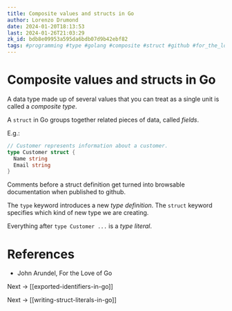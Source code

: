 ```yaml
---
title: Composite values and structs in Go
author: Lorenzo Drumond
date: 2024-01-20T18:13:53
last: 2024-01-26T21:03:29
zk_id: bdb8e09953a595da6bdb07d9b42ebf82
tags: #programming #type #golang #composite #struct #github #for_the_love_of_go #documentation
---
```



# Composite values and structs in Go
A data type made up of several values that you can treat as a single unit is called a _composite type_.

A `struct` in Go groups together related pieces of data, called _fields_.

E.g.:
```go
// Customer represents information about a customer.
type Customer struct {
  Name string
  Email string
}
```

Comments before a struct definition get turned into browsable documentation when published to github.

The `type` keyword introduces a new _type definition_. The `struct` keyword specifies which kind of new type we are creating.

Everything after `type Customer ...` is a _type literal_.

# References
- John Arundel, For the Love of Go

Next -> [[exported-identifiers-in-go]]

Next -> [[writing-struct-literals-in-go]]
